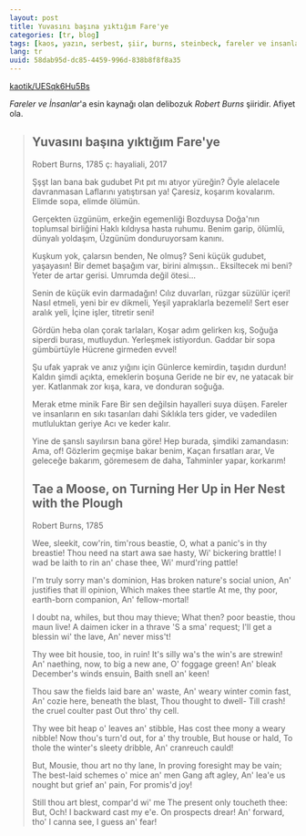 ```yaml
---
layout: post
title: Yuvasını başına yıktığım Fare'ye
categories: [tr, blog]
tags: [kaos, yazın, serbest, şiir, burns, steinbeck, fareler ve insanlar, mice and men]
lang: tr
uuid: 58dab95d-dc85-4459-996d-838b8f8f8a35
---
```


[kaotik/UESqk6Hu5Bs](https://groups.google.com/forum/?fromgroups=#!topic/kaotik/UESqk6Hu5Bs)

*Fareler ve İnsanlar*'a esin kaynağı olan delibozuk *Robert Burns* şiiridir.
Afiyet ola.

> ## Yuvasını başına yıktığım Fare'ye 
> Robert Burns, 1785 
> ç: hayaliali, 2017
>
> Şşşt lan bana bak gudubet 
> Pıt pıt mı atıyor yüreğin? 
> Öyle alelacele davranmasan 
> Laflarını yatıştırsan ya! 
> Çaresiz, koşarım kovalarım. 
> Elimde sopa, elimde ölümün. 
>
> Gerçekten üzgünüm, erkeğin egemenliği 
> Bozduysa Doğa'nın toplumsal birliğini 
> Haklı kıldıysa hasta ruhumu. 
> Benim garip, ölümlü, dünyalı yoldaşım, 
> Üzgünüm donduruyorsam kanını. 
>
> Kuşkum yok, çalarsın benden, 
> Ne olmuş? Seni küçük gudubet, yaşayasın! 
> Bir demet başağım var, birini almışsın.. 
> Eksiltecek mi beni? Yeter de artar gerisi. 
> Umrumda değil ötesi... 
>
> Senin de küçük evin darmadağın! 
> Cılız duvarları, rüzgar süzülür içeri! 
> Nasıl etmeli, yeni bir ev dikmeli, 
> Yeşil yapraklarla bezemeli! 
> Sert eser aralık yeli, 
> İçine işler, titretir seni! 
>
> Gördün heba olan çorak tarlaları, 
> Koşar adım gelirken kış, 
> Soğuğa siperdi burası, mutluydun. 
> Yerleşmek istiyordun. 
> Gaddar bir sopa gümbürtüyle 
> Hücrene girmeden evvel! 
>
> Şu ufak yaprak ve anız yığını için 
> Günlerce kemirdin, taşıdın durdun! 
> Kaldın şimdi açıkta, emeklerin boşuna 
> Geride ne bir ev, ne yatacak bir yer. 
> Katlanmak zor kışa, kara, 
> ve donduran soğuğa. 
>
> Merak etme minik Fare 
> Bir sen değilsin hayalleri suya düşen. 
> Fareler ve insanların en sıkı tasarıları dahi 
> Sıklıkla ters gider, 
> ve vadedilen mutluluktan geriye 
> Acı ve keder kalır. 
>
> Yine de şanslı sayılırsın bana göre! 
> Hep burada, şimdiki zamandasın: 
> Ama, of! Gözlerim geçmişe bakar benim, 
> Kaçan fırsatları arar, 
> Ve geleceğe bakarım, göremesem de daha, 
> Tahminler yapar, korkarım! 
>
> ## Tae a Moose, on Turning Her Up in Her Nest with the Plough 
> Robert Burns, 1785 
>
> Wee, sleekit, cow'rin, tim'rous beastie, 
> O, what a panic's in thy breastie! 
> Thou need na start awa sae hasty, 
> Wi' bickering brattle! 
> I wad be laith to rin an' chase thee, 
> Wi' murd'ring pattle! 
>
> I'm truly sorry man's dominion, 
> Has broken nature's social union, 
> An' justifies that ill opinion, 
> Which makes thee startle 
> At me, thy poor, earth-born companion, 
> An' fellow-mortal! 
>
> I doubt na, whiles, but thou may thieve; 
> What then? poor beastie, thou maun live! 
> A daimen icker in a thrave 
> 'S a sma' request; 
> I'll get a blessin wi' the lave, 
> An' never miss't! 
>
> Thy wee bit housie, too, in ruin! 
> It's silly wa's the win's are strewin! 
> An' naething, now, to big a new ane, 
> O' foggage green! 
> An' bleak December's winds ensuin, 
> Baith snell an' keen! 
>
> Thou saw the fields laid bare an' waste, 
> An' weary winter comin fast, 
> An' cozie here, beneath the blast, 
> Thou thought to dwell- 
> Till crash! the cruel coulter past 
> Out thro' thy cell. 
>
> Thy wee bit heap o' leaves an' stibble, 
> Has cost thee mony a weary nibble! 
> Now thou's turn'd out, for a' thy trouble, 
> But house or hald, 
> To thole the winter's sleety dribble, 
> An' cranreuch cauld! 
>
> But, Mousie, thou art no thy lane, 
> In proving foresight may be vain; 
> The best-laid schemes o' mice an' men 
> Gang aft agley, 
> An' lea'e us nought but grief an' pain, 
> For promis'd joy! 
>
> Still thou art blest, compar'd wi' me 
> The present only toucheth thee: 
> But, Och! I backward cast my e'e. 
> On prospects drear! 
> An' forward, tho' I canna see, 
> I guess an' fear! 
